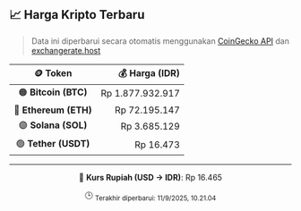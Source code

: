 

<!-- HARGA_KRIPTO -->
## 📈 Harga Kripto Terbaru

> Data ini diperbarui secara otomatis menggunakan [CoinGecko API](https://www.coingecko.com/) dan [exchangerate.host](https://exchangerate.host/)

<div align="center">

| 🪙 Token | 💰 Harga (IDR) |
|:------:|---------------:|
| 🟠 **Bitcoin (BTC)**   | Rp 1.877.932.917 |
| 🔵 **Ethereum (ETH)**  | Rp 72.195.147 |
| 🟣 **Solana (SOL)**    | Rp 3.685.129 |
| 🟢 **Tether (USDT)**   | Rp 16.473 |

---

💱 **Kurs Rupiah (USD → IDR)**: Rp 16.465

🕒 <sub>Terakhir diperbarui: 11/9/2025, 10.21.04</sub>

</div>
<!-- /HARGA_KRIPTO -->